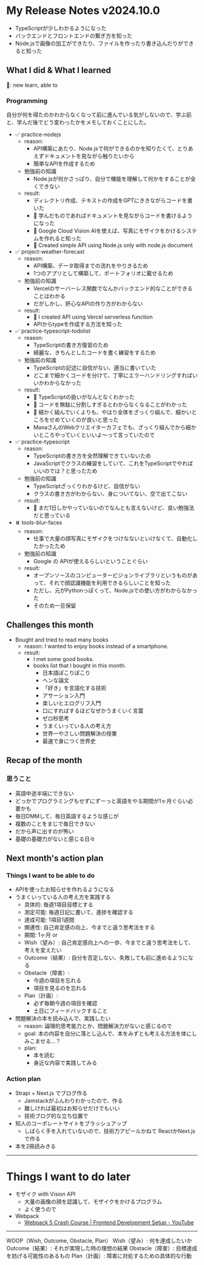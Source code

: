 # My Release Notes v2024.10.0

- TypeScriptが少しわかるようになった
- バックエンドとフロントエンドの繋ぎ方を知った
- Node.jsで画像の加工ができたり、ファイルを作ったり書き込んだりができると知った

## What I did & What I learned 

🌸: new learn, able to

### Programming

自分が何を得たのかわからなくなって前に進んでいる気がしないので、学ぶ前と、学んだ後でどう変わったかをメモしておくことにした。

- ✅ practice-nodejs
  - reason:
    - API構築にあたり、Node.jsで何ができるのかを知りたくて、とりあえずドキュメントを見ながら触りたいから
    - 簡単なAPIを作成するため
  - 勉強前の知識
    - Node.jsが何かさっぱり、自分で機能を理解して何かをすることが全くできない
  - result:
    - ディレクトリ作成、テキストの作成をGPTにききながらコードを書いた
    - 🌸 学んだものであればドキュメントを見ながらコードを書けるようになった
    - 🌸 Google Cloud Vision AIを使えば、写真にモザイクをかけるシステムを作れると知った
    - 🌸 Created simple API using Node.js only with node.js document
- ✅ project-weather-forecast
  - reason:
    - API構築、データ取得までの流れをやりきるため
    - 1つのアプリとして構築して、ポートフォリオに載せるため
  - 勉強前の知識
    - Vercelのサーバーレス関数でなんかバックエンド的なことができることはわかる
    - だがしかし、肝心なAPIの作り方がわからない
  - result:
    - 🌸 I created API using Vercel serverless function
    - APIからtypeを作成する方法を知った
- ✅ practice-typescript-todolist
  - reason:
    - TypeScriptの書き方復習のため
    - 綺麗な、きちんとしたコードを書く練習をするため
  - 勉強前の知識
    - TypeScriptの記述に自信がない、適当に書いていた
    - どこまで細かくコードを分けて、丁寧にエラーハンドリングすればいいかわからなかった
  - result:
    - 🌸 TypeScriptの扱いがなんとなくわかった
    - 🌸 コードを無駄に分割しすぎるとわからなくなることがわかった
    - 🌸 細かく組んでいくよりも、やはり全体をざっくり組んで、細かいところをせめていくのが良いと思った
    - ManaさんのWebクリエイターカフェでも、ざっくり組んでから細かいところやっていくといいよ〜って言っていたので
- ✅ practice-typescript
  - reason:
    - TypeScriptの書き方を全然理解できていないため
    - JavaScriptでクラスの練習をしていて、これをTypeScriptでやればいいのでは？と思ったため
  - 勉強前の知識
    - TypeScriptざっくりわかるけど、自信がない
    - クラスの書き方がわからない、身についてない、空で出てこない
  - result:
    - 🌸 まだ1日しかやっていないのでなんとも言えないけど、良い勉強法だと思っている
- ⏸️ tools-blur-faces
  - reason:
    - 仕事で大量の顔写真にモザイクをつけなないといけなくて、自動化したかったため
  - 勉強前の知識
    - Google の APIが使えるらしいということぐらい
  - result:
    - オープンソースのコンピュータービジョンライブラリというものがあって、それで顔認識機能を利用できるらしいことを知った
    - ただし、元がPythonっぽくって、Node.jsでの使い方がわからなかった
    - そのため一旦保留

## Challenges this month

- Bought and tried to read many books
  - reason: I wanted to enjoy books instead of a smartphone.
  - result:
    - I met some good books.
    - books list that I bought in this month.
      - 日本語ぽこりぽこり
      - ヘンな論文
      - 「好き」を言語化する技術
      - アサーション入門
      - 楽しいヒエログリフ入門
      - 口にすればするほどなぜかうまくいく言葉
      - ゼロ秒思考
      - うまくいっている人の考え方
      - 世界一やさしい問題解決の授業
      - 最速で身につく世界史

## Recap of the month

### 思うこと

- 英語中途半端にできない
- どっかでプログラミングもせずにずーっと英語をやる期間が1ヶ月ぐらい必要かも
- 毎日DMMして、毎日英語するような感じが
- 複数のことをまじで毎日できない
- だから声に出すのが怖い
- 基礎の基礎力がないと感じる日々

## Next month's action plan

### Things I want to be able to do

- APIを使ったお知らせを作れるようになる
- うまくいっている人の考え方を実践する
  - 具体的: 毎週1項目目標とする
  - 測定可能: 毎週日記に書いて、進捗を確認する
  - 達成可能: 1項目1週間
  - 関連性: 自己肯定感の向上、今までと違う思考法をする
  - 期間: 1ヶ月
  or
  - Wish（望み）: 自己肯定感向上への一歩、今までと違う思考法をして、考えを変えたい
  - Outcome（結果）: 自分を否定しない、失敗しても前に進めるようになる
  - Obstacle（障害）:
    - 今週の項目を忘れる
    - 項目を見るのを忘れる
  - Plan（計画）:
    - 必ず毎朝今週の項目を確認
    - 土日にフィードバックすること
- 問題解決の本を読み込んで、実践したい
  - reason: 論理的思考能力とか、問題解決力がないと感じるので
  - goal: 本の内容を自分に落とし込んで、本をみずとも考える方法を体にしみこませる...？
  - plan:
    - 本を読む
    - 身近な内容で実践してみる

### Action plan

- Strapi + Next.js でブログ作る
  - Jamstackがふんわりわかったので、作る
  - 難しければ最初はお知らせだけでもいい
  - 技術ブログ的な立ち位置で
- 知人のコーポレートサイトをブラッシュアップ
  - しばらく手を入れていないので、技術力アピールかねて ReactかNext.jsで作る
- 本を2冊読みきる

---

# Things I want to do later

- モザイク with Vision API
  - 大量の画像の顔を認識して、モザイクをかけるプログラム
  - よく使うので
- Webpack
  - [Webpack 5 Crash Course | Frontend Development Setup - YouTube](https://www.youtube.com/watch?v=IZGNcSuwBZs&t=370s)

---

WOOP（Wish, Outcome, Obstacle, Plan）
Wish（望み）: 何を達成したいか
Outcome（結果）: それが実現した時の理想の結果
Obstacle（障害）: 目標達成を妨げる可能性のあるもの
Plan（計画）: 障害に対処するための具体的な行動
